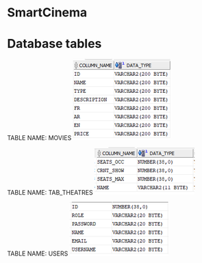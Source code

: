 # SmartCinema

# Database tables

TABLE NAME: MOVIES
![](imgs/readmeimages/moviestable.PNG)

TABLE NAME: TAB_THEATRES
![](imgs/readmeimages/theatrestable.PNG)

TABLE NAME: USERS
![](imgs/readmeimages/userstable.PNG)
